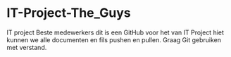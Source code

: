 # IT-Project-The_Guys
IT project 
Beste medewerkers dit is een GitHub voor het van IT Project hiet kunnen we alle documenten en fils pushen en pullen. Graag Git gebruiken met verstand.  
